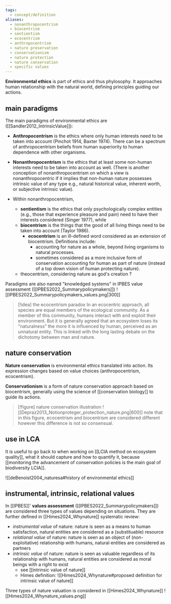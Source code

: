 ```yaml
---
tags:
  - concept/definition
aliases:
  - nonanthropocentrism
  - biocentrism
  - sentientism
  - ecocentrism
  - anthropocentrism
  - nature preservation
  - conservationism
  - nature protection
  - nature conservation
  - specific values
---
```

**Environmental ethics** is part of ethics and thus phylosophy. It approaches human relationship with the natural world, defining principles guiding our actions.
## main paradigms
The main paradigms of environmental ethics are ([[Sandler2012_IntrinsicValue]]):
- **Anthropocentrism** is the ethics where only human interests need to be taken into account (Pinchot 1914, Baxter 1974). There can be a spectrum of anthropocentrism beliefs from human superiority to human dependence with other organisms.
- **Nonanthropocentrism** is the ethics that at least some non-human interests need to be taken into account as well. (There is another conception of nonanthropocentrism on which a view is nonanthropocentric if it implies that non-human nature possesses intrinsic value of any type e.g., natural historical value, inherent worth, or subjective intrinsic value).

- Within nonanthropocentrism, 
	- **sentientism** is the ethics that only psychologically complex entities (e.g., those that experience pleasure and pain) need to have their interests considered (Singer 1977), while
	- **biocentrism** is the things that the good of all living things need to be taken into account (Taylor 1986).
		- **ecocentrism** is an ill-defined word considered as an extension of biocentrism. Definitions include:
			- accounting for nature as a whole, beyond living organisms to natural processes.
			- sometimes considered as a more inclusive form of conservation accounting for human as part of nature (instead of a top down vision of human protecting nature).
	- theocentrism, considering nature as god's creation ?

Paradigms are also named "knowledged systems" in IPBES value assessment ([[IPBES2022_Summarypolicymakers]])
![[IPBES2022_Summarypolicymakers_values.png|300]]
>[!idea] the ecocentrism paradox
>In an ecocentric approach, all species are equal members of the ecological community. As a member of this community, humans interact with and exploit their environment. But it is generally agreed that an ecosystem loses its "naturalness" the more it is influenced by human, perceived as an unnatural entity. This is linked with the long lasting debate on the dichotomy between man and nature.
## nature conservation
**Nature conservation** is environmental ethics translated into action. Its expression changes based on value choices (anthropocentrism, ecocentrism).

**Conservationism** is a form of nature conservation approach based on biocentrism, generally using the science of [[conservation biology]] to guide its actions.

>[!figure] nature conservation illustration
> ![[Depraz2013_Notionproteger_protection_nature.png|600]]
> note that in this figure, ecocentrism and biocentrism are considered different however this difference is not so consensual.

## use in LCA
It is useful to go back to when working on [[LCIA method on ecosystem quality]], what it should capture and how to quantify it, because [[monitoring the advancement of conservation policies is the main goal of biodiversity LCIA]].

![[deBenoist2004_naturesa#history of environmental ethics]]
## instrumental, intrinsic, relational values
In [[IPBES]]' **values assessment** ([[IPBES2022_Summarypolicymakers]]) are considered three types of values depending on situations. They are further defined in [[Himes2024_Whynature]] systematic review:
- *instrumental value* of nature: nature is seen as a means to human satisfaction, natural entities are considered as a (substituable) resource 
- *relational value* of nature: nature is seen as an object of (non-exploitative) relationship with humans, natural entities are considered as partners
- *intrinsic value* of nature: nature is seen as valuable regardless of its relationship with humans, natural entities are considered as moral beings with a right to exist
	- see [[intrinsic value of nature]]
	- Himes definition: ![[Himes2024_Whynature#proposed definition for intrinsic value of nature]]

Three types of nature valuation is considered in [[Himes2024_Whynature]]
![[Himes2024_Whynature_values.png]]